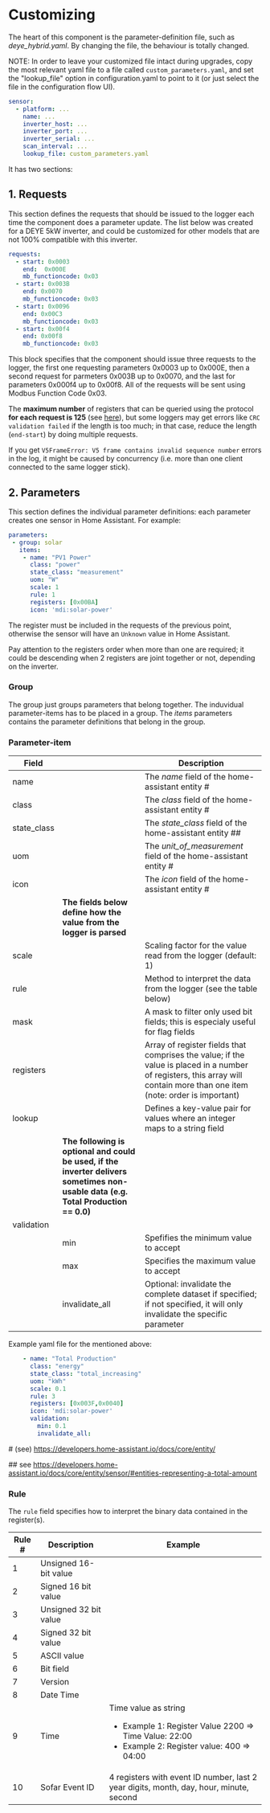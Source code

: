 # Customizing 

The heart of this component is the parameter-definition file, such as *deye_hybrid.yaml*. By changing the file, the behaviour is totally changed.

NOTE:
In order to leave your customized file intact during upgrades, copy the most relevant yaml file to a file called `custom_parameters.yaml`, and set the "lookup_file" option in configuration.yaml to point to it (or just select the file in the configuration flow UI).

~~~ YAML
sensor:
  - platform: ...
    name: ...
    inverter_host: ...
    inverter_port: ...
    inverter_serial: ... 
    scan_interval: ...
    lookup_file: custom_parameters.yaml
~~~

It has two sections:

## 1. Requests
This section defines the requests that should be issued to the logger each time the component does a parameter update. The list below was created for a DEYE 5kW inverter, and could be customized for other models that are not 100% compatible with this inverter.

~~~ YAML
requests:
  - start: 0x0003
    end:  0x000E
    mb_functioncode: 0x03
  - start: 0x003B
    end: 0x0070
    mb_functioncode: 0x03
  - start: 0x0096
    end: 0x00C3
    mb_functioncode: 0x03
  - start: 0x00f4
    end: 0x00f8
    mb_functioncode: 0x03
~~~

This block specifies that the component should issue three requests to the logger, the first one requesting parameters 0x0003 up to 0x000E, then a second request for parmeters 0x003B up to 0x0070, and the last for parameters 0x000f4 up to 0x00f8. All of the requests will be sent using Modbus Function Code 0x03.

The **maximum number** of registers that can be queried using the protocol **for each request is 125** (see [here](https://github.com/jmccrohan/pysolarmanv5/issues/51#issuecomment-1902238661)), but some loggers may get errors like `CRC validation failed` if the length is too much; in that case, reduce the length (`end-start`) by doing multiple requests.

If you get `V5FrameError: V5 frame contains invalid sequence number` errors in the log, it might be caused by concurrency (i.e. more than one client connected to the same logger stick).

## 2. Parameters
This section defines the individual parameter definitions: each parameter creates one sensor in Home Assistant. For example:

~~~ YAML
parameters:
 - group: solar
   items: 
    - name: "PV1 Power"
      class: "power"
      state_class: "measurement"
      uom: "W"
      scale: 1
      rule: 1
      registers: [0x00BA]
      icon: 'mdi:solar-power'
~~~

The register must be included in the requests of the previous point, otherwise the sensor will have an `Unknown` value in Home Assistant.

Pay attention to the registers order when more than one are required; it could be descending when 2 registers are joint together or not, depending on the inverter.

### Group
The group just groups parameters that belong together. The induvidual parameter-items has to be placed in a group. The *items* parameters contains the parameter definitions that belong in the group.

### Parameter-item


|Field||Description|
|-|-|-|
|name||The *name* field of the home-assistant entity #|
|class||The *class* field of the home-assistant entity #|
|state_class||The *state_class* field of the home-assistant entity ##|
|uom||The *unit_of_measurement* field of the home-assistant entity #|
|icon||The *icon* field of the home-assistant entity #|
|| **The fields below define how the value from the logger is parsed** |
|scale||Scaling factor for the value read from the logger (default: 1)|
|rule||Method to interpret the data from the logger (see the table below)|
|mask||A mask to filter only used bit fields; this is especialy useful for flag fields|
|registers||Array of register fields that comprises the value; if the value is placed in a number of registers, this array will contain more than one item (note: order is important)|
|lookup||Defines a key-value pair for values where an integer maps to a string field|
||**The following is optional and could be used, if the inverter delivers sometimes non-usable data (e.g. Total Production == 0.0)**|
|validation| ||
||min|Spefifies the minimum value to accept|
||max|Specifies the maximum value to accept|
||invalidate_all| Optional: invalidate the complete dataset if specified; if not specified, it will only invalidate the specific parameter|

Example yaml file for the mentioned above:

~~~ YAML
    - name: "Total Production"
      class: "energy"
      state_class: "total_increasing"
      uom: "kWh"
      scale: 0.1
      rule: 3
      registers: [0x003F,0x0040]
      icon: 'mdi:solar-power'
      validation:
        min: 0.1 
        invalidate_all:
~~~ 

\# (see) https://developers.home-assistant.io/docs/core/entity/

\## see https://developers.home-assistant.io/docs/core/entity/sensor/#entities-representing-a-total-amount

### Rule
The `rule` field specifies how to interpret the binary data contained in the register(s).

| Rule # | Description           | Example                                                                                                                |
|--------|-----------------------|------------------------------------------------------------------------------------------------------------------------|
|    1   | Unsigned 16-bit value |                                                                                                                        |
|    2   | Signed 16 bit value   |                                                                                                                        |
|    3   | Unsigned 32 bit value |                                                                                                                        |
|    4   | Signed 32 bit value   |                                                                                                                        |
|    5   | ASCII value           |                                                                                                                        |
|    6   | Bit field             |                                                                                                                        |
|    7   | Version               |                                                                                                                        |
|    8   | Date Time             |                                                                                                                        |
|    9   | Time                  | Time value as string<ul><li>Example 1: Register Value 2200 => Time Value: 22:00</li><li>Example 2: Register value: 400 => 04:00</li></ul>|
|    10  | Sofar Event ID        | 4 registers with event ID number, last 2 year digits, month, day, hour, minute, second                                 |
